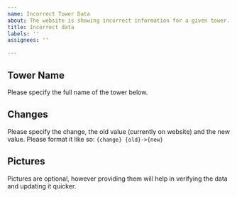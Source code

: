 ```yaml
---
name: Incorrect Tower Data
about: The website is showing incorrect information for a given tower.
title: Incorrect data
labels: ''
assignees: ''

---
```


## Tower Name
Please specify the full name of the tower below. 

## Changes
Please specify the change, the old value (currently on website) and the new value. Please format it like so: `{change} {old}->{new}`

## Pictures
Pictures are optional, however providing them will help in verifying the data and updating it quicker.

